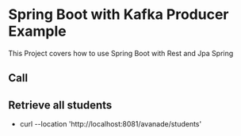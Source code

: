 # Spring Boot with Kafka Producer Example

This Project covers how to use Spring Boot with Rest and Jpa Spring 

## Call 
## Retrieve all students
- curl --location 'http://localhost:8081/avanade/students'



